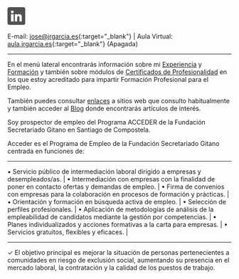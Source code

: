 <!--html><a href="https://www.gitanos.org/20anosacceder/" target="_blank"><center><img src="acceder20.png"><center></html--> 
<a tittle="LinkedIn" href="https://www.linkedin.com/in/joseramongg" target="_blank"><img src="linkedin.png"></a>  

E-mail: [jose@jrgarcia.es](mailto:jose@jrgarcia.es){:target="_blank"} | Aula Virtual: [aula.jrgarcia.es](https://aula.jrgarcia.es/){:target="_blank"} (Apagada)   

<hr size="5px" color="#268BD4" />

En el menú lateral encontrarás información sobre mi [Experiencia](experiencia.md) y [Formación](formacion.md) y también sobre módulos de [Certificados de Profesionalidad](docencia.md) en los que estoy acreditado para impartir Formación Profesional para el Empleo. 

También puedes consultar [enlaces](enlaces.md) a sitios web que consulto habitualmente y también acceder al [Blog](blog.md) donde encontrarás artículos de interés.

Soy prospector de empleo del Programa ACCEDER de la Fundación Secretariado Gitano en Santiago de Compostela. 

Acceder es el Programa de Empleo de la Fundación Secretariado Gitano centrada en funciones de:

<hr size="5px" color="#268BD4" />
▪ Servicio público de intermediación laboral dirigido a empresas y desempleados/as. |
▪ Intermediación con empresas con la finalidad de poner en contacto ofertas y demandas de empleo.  |
▪ Firma de convenios con empresas para la colaboración en procesos de formación y prácticas. |
▪ Orientación y formación en búsqueda activa de empleo. |
▪ Selección de perfiles profesionales. |
▪ Aplicación de metodologías de análisis de la empleabilidad de candidatos mediante la gestión por competencias.  |
▪ Planes individualizados y acciones formativas a la carta para empresas. |
▪ Servicios gratuitos, flexibles y eficaces. |
<hr size="5px" color="#268BD4" />

✓ El objetivo principal es mejorar la situación de personas pertenecientes a comunidades en riesgo de exclusión social, aumentando su presencia en el mercado laboral, la contratación y la calidad de los puestos de trabajo.





